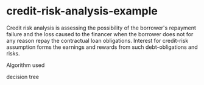 # credit-risk-analysis-example
Credit risk analysis is assessing the possibility of the borrower's repayment failure and the loss caused to the financer when the borrower does not for any reason repay the contractual loan obligations. Interest for credit-risk assumption forms the earnings and rewards from such debt-obligations and risks.


Algorithm used

decision tree
